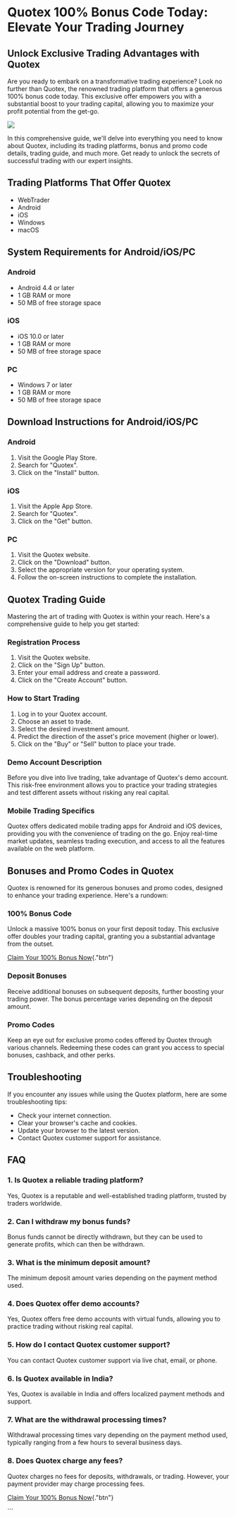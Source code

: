 # Quotex 100% Bonus Code Today: Elevate Your Trading Journey

## Unlock Exclusive Trading Advantages with Quotex

Are you ready to embark on a transformative trading experience? Look no
further than Quotex, the renowned trading platform that offers a
generous 100% bonus code today. This exclusive offer empowers you with a
substantial boost to your trading capital, allowing you to maximize your
profit potential from the get-go.

[![](https://static.quotex.io/files/4_en/300_250.jpg)](https://traff.sbs/brokerqxlid)

In this comprehensive guide, we\'ll delve into everything you need to
know about Quotex, including its trading platforms, bonus and promo code
details, trading guide, and much more. Get ready to unlock the secrets
of successful trading with our expert insights.

## Trading Platforms That Offer Quotex

-   WebTrader
-   Android
-   iOS
-   Windows
-   macOS

## System Requirements for Android/iOS/PC




### Android

-   Android 4.4 or later
-   1 GB RAM or more
-   50 MB of free storage space

### iOS

-   iOS 10.0 or later
-   1 GB RAM or more
-   50 MB of free storage space

### PC

-   Windows 7 or later
-   1 GB RAM or more
-   50 MB of free storage space




## Download Instructions for Android/iOS/PC




### Android

1.  Visit the Google Play Store.
2.  Search for "Quotex".
3.  Click on the "Install" button.

### iOS

1.  Visit the Apple App Store.
2.  Search for "Quotex".
3.  Click on the "Get" button.

### PC

1.  Visit the Quotex website.
2.  Click on the "Download" button.
3.  Select the appropriate version for your operating system.
4.  Follow the on-screen instructions to complete the installation.




## Quotex Trading Guide

Mastering the art of trading with Quotex is within your reach. Here\'s a
comprehensive guide to help you get started:

### Registration Process

1.  Visit the Quotex website.
2.  Click on the "Sign Up" button.
3.  Enter your email address and create a password.
4.  Click on the "Create Account" button.

### How to Start Trading

1.  Log in to your Quotex account.
2.  Choose an asset to trade.
3.  Select the desired investment amount.
4.  Predict the direction of the asset\'s price movement (higher or
    lower).
5.  Click on the "Buy" or "Sell" button to place your trade.

### Demo Account Description

Before you dive into live trading, take advantage of Quotex\'s demo
account. This risk-free environment allows you to practice your trading
strategies and test different assets without risking any real capital.

### Mobile Trading Specifics

Quotex offers dedicated mobile trading apps for Android and iOS devices,
providing you with the convenience of trading on the go. Enjoy real-time
market updates, seamless trading execution, and access to all the
features available on the web platform.

## Bonuses and Promo Codes in Quotex

Quotex is renowned for its generous bonuses and promo codes, designed to
enhance your trading experience. Here\'s a rundown:




### 100% Bonus Code

Unlock a massive 100% bonus on your first deposit today. This exclusive
offer doubles your trading capital, granting you a substantial advantage
from the outset.

[Claim Your 100% Bonus
Now](\%22https://traff.sbs/brokerqxsignup\%22){."btn"}







### Deposit Bonuses

Receive additional bonuses on subsequent deposits, further boosting your
trading power. The bonus percentage varies depending on the deposit
amount.







### Promo Codes

Keep an eye out for exclusive promo codes offered by Quotex through
various channels. Redeeming these codes can grant you access to special
bonuses, cashback, and other perks.




## Troubleshooting

If you encounter any issues while using the Quotex platform, here are
some troubleshooting tips:

-   Check your internet connection.
-   Clear your browser\'s cache and cookies.
-   Update your browser to the latest version.
-   Contact Quotex customer support for assistance.

## FAQ




### 1. Is Quotex a reliable trading platform?

Yes, Quotex is a reputable and well-established trading platform,
trusted by traders worldwide.

### 2. Can I withdraw my bonus funds?

Bonus funds cannot be directly withdrawn, but they can be used to
generate profits, which can then be withdrawn.

### 3. What is the minimum deposit amount?

The minimum deposit amount varies depending on the payment method used.

### 4. Does Quotex offer demo accounts?

Yes, Quotex offers free demo accounts with virtual funds, allowing you
to practice trading without risking real capital.

### 5. How do I contact Quotex customer support?

You can contact Quotex customer support via live chat, email, or phone.

### 6. Is Quotex available in India?

Yes, Quotex is available in India and offers localized payment methods
and support.

### 7. What are the withdrawal processing times?

Withdrawal processing times vary depending on the payment method used,
typically ranging from a few hours to several business days.

### 8. Does Quotex charge any fees?

Quotex charges no fees for deposits, withdrawals, or trading. However,
your payment provider may charge processing fees.




[Claim Your 100% Bonus
Now](\%22https://traff.sbs/brokerqxsignup\%22){."btn"}

\`\`\`

